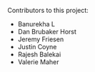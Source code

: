 Contributors to this project:

*  Banurekha L
*  Dan Brubaker Horst
*  Jeremy Friesen
*  Justin Coyne
*  Rajesh Balekai
*  Valerie Maher

